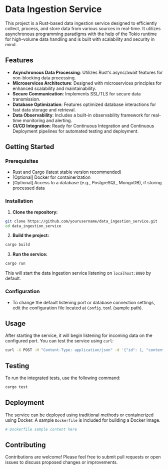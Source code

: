 # Data Ingestion Service

This project is a Rust-based data ingestion service designed to efficiently collect, process, and store data from various sources in real-time. It utilizes asynchronous programming paradigms with the help of the Tokio runtime for high-volume data handling and is built with scalability and security in mind.

## Features

- **Asynchronous Data Processing**: Utilizes Rust's async/await features for non-blocking data processing.
- **Microservices Architecture**: Designed with microservices principles for enhanced scalability and maintainability.
- **Secure Communication**: Implements SSL/TLS for secure data transmission.
- **Database Optimization**: Features optimized database interactions for fast data storage and retrieval.
- **Data Observability**: Includes a built-in observability framework for real-time monitoring and alerting.
- **CI/CD Integration**: Ready for Continuous Integration and Continuous Deployment pipelines for automated testing and deployment.

## Getting Started

### Prerequisites

- Rust and Cargo (latest stable version recommended)
- [Optional] Docker for containerization
- [Optional] Access to a database (e.g., PostgreSQL, MongoDB), if storing processed data

### Installation

1. **Clone the repository:**

```sh
git clone https://github.com/yourusername/data_ingestion_service.git
cd data_ingestion_service
```

2. **Build the project:**

```sh
cargo build
```

3. **Run the service:**

```sh
cargo run
```

This will start the data ingestion service listening on `localhost:8080` by default.

### Configuration

- To change the default listening port or database connection settings, edit the configuration file located at `Config.toml` (sample path).

## Usage

After starting the service, it will begin listening for incoming data on the configured port. You can test the service using `curl`:

```sh
curl -X POST -H "Content-Type: application/json" -d '{"id": 1, "content": "test data"}' http://localhost:8080/data
```

## Testing

To run the integrated tests, use the following command:

```sh
cargo test
```

## Deployment

The service can be deployed using traditional methods or containerized using Docker. A sample `Dockerfile` is included for building a Docker image.

```Dockerfile
# Dockerfile sample content here
```

## Contributing

Contributions are welcome! Please feel free to submit pull requests or open issues to discuss proposed changes or improvements.

